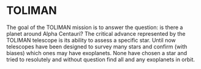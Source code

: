 TOLIMAN
=======
The goal of the TOLIMAN mission is to answer the question: is there a planet
around Alpha Centauri? The critical advance represented by the TOLIMAN 
telescope is its ability to assess a specific star. Until now telescopes have
been designed to survey many stars and confirm (with biases) which ones may 
have exoplanets. None have chosen a star and tried to resolutely and without 
question find all and any exoplanets in orbit. 
